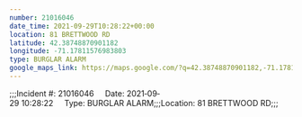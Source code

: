 ```yaml
---
number: 21016046
date_time: 2021-09-29T10:28:22+00:00
location: 81 BRETTWOOD RD
latitude: 42.38748870901182
longitude: -71.17811576983803
type: BURGLAR ALARM
google_maps_link: https://maps.google.com/?q=42.38748870901182,-71.17811576983803
---
```


;;;Incident #: 21016046     Date: 2021‐09‐29 10:28:22     Type: BURGLAR ALARM;;;Location: 81 BRETTWOOD RD;;;
